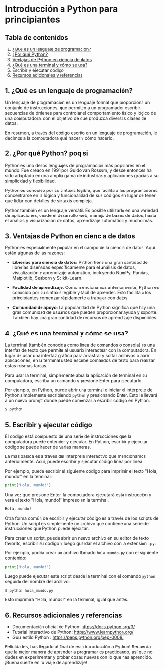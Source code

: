 # Introducción a Python para principiantes 

## Tabla de contenidos

1. [¿Qué es un lenguaje de programación?](#seccion1)
2. [¿Por qué Python?](#seccion2)
3. [Ventajas de Python en ciencia de datos](#seccion3)
4. [¿Qué es una terminal y cómo se usa?](#seccion4)
5. [Escribir y ejecutar código](#seccion5)
6. [Recursos adicionales y referencias](#seccion6)

<a name="seccion1"></a>
## 1. ¿Qué es un lenguaje de programación?

Un lenguaje de programación es un lenguaje formal que proporciona un conjunto de instrucciones, que permiten a un programador escribir secuencias de órdenes para controlar el comportamiento físico y lógico de una computadora, con el objetivo de que produzca diversas clases de datos.

En resumen, a través del código escrito en un lenguaje de programación, le decimos a la computadora qué hacer y cómo hacerlo.

<a name="seccion2"></a>
## 2. ¿Por qué Python? poq si

Python es uno de los lenguajes de programación más populares en el mundo. Fue creado en 1991 por Guido van Rossum, y desde entonces ha sido adoptado en una amplia gama de industrias y aplicaciones gracias a su simplicidad y flexibilidad.

Python es conocido por su sintaxis legible, que facilita a los programadores concentrarse en la lógica y funcionalidad de sus códigos en lugar de tener que lidiar con detalles de sintaxis compleja.

Python también es un lenguaje versátil. Es posible utilizarlo en una variedad de aplicaciones, desde el desarrollo web, manejo de bases de datos, hasta el análisis y visualización de datos, aprendizaje automático y mucho más.

<a name="seccion3"></a>
## 3. Ventajas de Python en ciencia de datos

Python es especialmente popular en el campo de la ciencia de datos. Aquí están algunas de las razones:

- **Librerías para ciencia de datos**: Python tiene una gran cantidad de librerías diseñadas específicamente para el análisis de datos, visualización y aprendizaje automático, incluyendo NumPy, Pandas, Matplotlib, Seaborn y Scikit-Learn.

- **Facilidad de aprendizaje**: Como mencionamos anteriormente, Python es conocido por su sintaxis legible y fácil de aprender. Esto facilita a los principiantes comenzar rápidamente a trabajar con datos.

- **Comunidad de apoyo**: La popularidad de Python significa que hay una gran comunidad de usuarios que pueden proporcionar ayuda y soporte. También hay una gran cantidad de recursos de aprendizaje disponibles.

<a name="seccion4"></a>
## 4. ¿Qué es una terminal y cómo se usa?

La terminal (también conocida como línea de comandos o consola) es una interfaz de texto que permite al usuario interactuar con la computadora. En lugar de usar una interfaz gráfica para arrastrar y soltar archivos o abrir aplicaciones, en la terminal usted escribe comandos de texto para realizar estas mismas tareas.

Para usar la terminal, simplemente abra la aplicación de terminal en su computadora, escriba un comando y presione Enter para ejecutarlo.

Por ejemplo, en Python, puede abrir una terminal e iniciar el intérprete de Python simplemente escribiendo `python` y presionando Enter. Esto le llevará a un nuevo prompt donde puede comenzar a escribir código en Python.

```bash
$ python
```

<a name="seccion5"></a>
## 5. Escribir y ejecutar código

El código está compuesto de una serie de instrucciones que la computadora puede entender y ejecutar. En Python, escribir y ejecutar código se puede hacer de varias maneras.

La más básica es a través del intérprete interactivo que mencionamos anteriormente. Aquí, puede escribir y ejecutar código línea por línea.

Por ejemplo, puede escribir el siguiente código para imprimir el texto "Hola, mundo!" en la terminal:

```python
print("Hola, mundo!")
```

Una vez que presione Enter, la computadora ejecutará esta instrucción y verá el texto "Hola, mundo!" impreso en la terminal.

```bash
Hola, mundo!
```

Otra forma común de escribir y ejecutar código es a través de los scripts de Python. Un script es simplemente un archivo que contiene una serie de instrucciones que Python puede ejecutar.

Para crear un script, puede abrir un nuevo archivo en su editor de texto favorito, escribir su código y luego guardar el archivo con la extensión `.py`.

Por ejemplo, podría crear un archivo llamado `hola_mundo.py` con el siguiente contenido:

```python
print("Hola, mundo!")
```

Luego puede ejecutar este script desde la terminal con el comando `python` seguido del nombre del archivo:

```bash
$ python hola_mundo.py
```

Esto imprimirá "Hola, mundo!" en la terminal, igual que antes.

<a name="seccion6"></a>
## 6. Recursos adicionales y referencias

- Documentación oficial de Python: https://docs.python.org/3/
- Tutorial interactivo de Python: https://www.learnpython.org/
- Guía estilo Python : https://peps.python.org/pep-0008/


Felicidades, has llegado al final de esta introducción a Python! Recuerda que la mejor manera de aprender a programar es practicando, así que no dudes en experimentar y probar cosas nuevas con lo que has aprendido. ¡Buena suerte en tu viaje de aprendizaje!